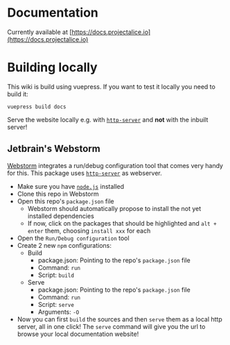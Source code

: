 # Documentation

Currently available at [https://docs.projectalice.io](https://docs.projectalice.io)


# Building locally
This wiki is build using vuepress. If you want to test it locally you need to build it:

```
vuepress build docs
```

Serve the website locally e.g. with [`http-server`](https://www.npmjs.com/package/http-server) and **not** with the inbuilt server!


## Jetbrain's Webstorm

[Webstorm](https://www.jetbrains.com/webstorm/) integrates a run/debug configuration tool that comes very handy for this. This package uses [`http-server`](https://www.npmjs.com/package/http-server) as webserver.

- Make sure you have [`node.js`](https://nodejs.org/en/) installed
- Clone this repo in Webstorm
- Open this repo's `package.json` file
    - Webstorm should automatically propose to install the not yet installed dependencies
    - If now, click on the packages that should be highlighted and `alt + enter` them, choosing `install xxx` for each
- Open the `Run/Debug configuration` tool
- Create 2 new `npm` configurations:
    - Build
        - package.json: Pointing to the repo's `package.json` file
        - Command: `run`
        - Script: `build`
    - Serve
        - package.json: Pointing to the repo's `package.json` file
        - Command: `run`
        - Script: `serve`
        - Arguments: `-O`
- Now you can first `build` the sources and then `serve` them as a local http server, all in one click! The `serve` command will give you the url to browse your local documentation website!
